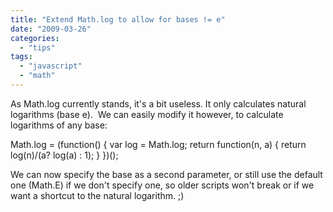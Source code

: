 ```yaml
---
title: "Extend Math.log to allow for bases != e"
date: "2009-03-26"
categories: 
  - "tips"
tags: 
  - "javascript"
  - "math"
---
```


As Math.log currently stands, it's a bit useless. It only calculates natural logarithms (base e).  We can easily modify it however, to calculate logarithms of any base:

Math.log = (function() {
	var log = Math.log;
	return function(n, a) {
		return log(n)/(a? log(a) : 1);
	}
})();

We can now specify the base as a second parameter, or still use the default one (Math.E) if we don't specify one, so older scripts won't break or if we want a shortcut to the natural logarithm. ;)
